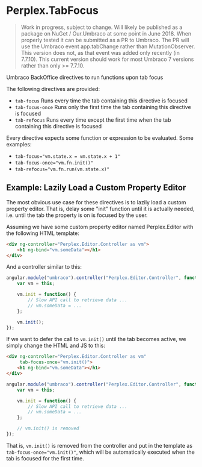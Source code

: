 # Perplex.TabFocus

> Work in progress, subject to change. Will likely be published as a package on NuGet / Our.Umbraco at some point in June 2018. When properly tested it can be submitted as a PR to Umbraco. The PR will use the Umbraco event app.tabChange rather than MutationObserver. This version does not, as that event was added only recently (in 7.7.10). This current version should work for most Umbraco 7 versions rather than only >= 7.7.10.

Umbraco BackOffice directives to run functions upon tab focus

The following directives are provided:

-   `tab-focus`
    Runs every time the tab containing this directive is focused
-   `tab-focus-once`
    Runs only the first time the tab containing this directive is focused
-   `tab-refocus`
    Runs every time except the first time when the tab containing this directive is focused

Every directive expects some function or expression to be evaluated. Some examples:

-   `tab-focus="vm.state.x = vm.state.x + 1"`
-   `tab-focus-once="vm.fn.init()"`
-   `tab-refocus="vm.fn.run(vm.state.x)"`

## Example: Lazily Load a Custom Property Editor

The most obvious use case for these directives is to lazily load a custom property editor.
That is, delay some "init" function until it is actually needed, i.e. until the tab the property is on is focused by the user.

Assuming we have some custom property editor named Perplex.Editor with the following HTML template:

```html
<div ng-controller="Perplex.Editor.Controller as vm">
    <h1 ng-bind="vm.someData"></h1>
</div>
```

And a controller similar to this:

```javascript
angular.module("umbraco").controller("Perplex.Editor.Controller", function() {
    var vm = this;

    vm.init = function() {
        // Slow API call to retrieve data ...
        // vm.someData = ...
    };

    vm.init();
});
```

If we want to defer the call to `vm.init()` until the tab becomes active, we simply change the HTML and JS to this:

```html
<div ng-controller="Perplex.Editor.Controller as vm"
     tab-focus-once="vm.init()">
    <h1 ng-bind="vm.someData"></h1>
</div>
```

```javascript
angular.module("umbraco").controller("Perplex.Editor.Controller", function() {
    var vm = this;

    vm.init = function() {
        // Slow API call to retrieve data ...
        // vm.someData = ...
    };

    // vm.init() is removed
});
```

That is, `vm.init()` is removed from the controller and put in the template as `tab-focus-once="vm.init()"`, which will be automatically executed when the tab is focused for the first time.
